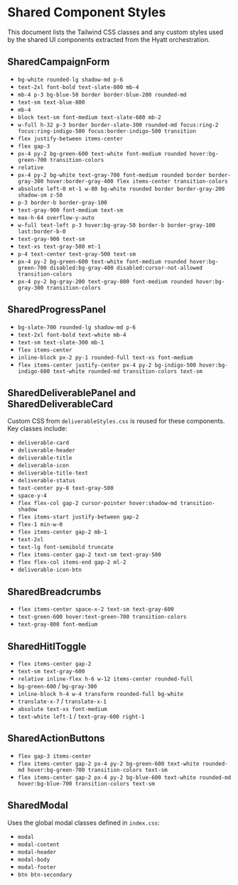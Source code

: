 # Shared Component Styles

This document lists the Tailwind CSS classes and any custom styles used by the shared UI components extracted from the Hyatt orchestration.

## SharedCampaignForm
- `bg-white rounded-lg shadow-md p-6`
- `text-2xl font-bold text-slate-800 mb-4`
- `mb-4 p-3 bg-blue-50 border border-blue-200 rounded-md`
- `text-sm text-blue-800`
- `mb-4`
- `block text-sm font-medium text-slate-600 mb-2`
- `w-full h-32 p-3 border border-slate-300 rounded-md focus:ring-2 focus:ring-indigo-500 focus:border-indigo-500 transition`
- `flex justify-between items-center`
- `flex gap-3`
- `px-4 py-2 bg-green-600 text-white font-medium rounded hover:bg-green-700 transition-colors`
- `relative`
- `px-4 py-2 bg-white text-gray-700 font-medium rounded border border-gray-300 hover:border-gray-400 flex items-center transition-colors`
- `absolute left-0 mt-1 w-80 bg-white rounded border border-gray-200 shadow-sm z-50`
- `p-3 border-b border-gray-100`
- `text-gray-900 font-medium text-sm`
- `max-h-64 overflow-y-auto`
- `w-full text-left p-3 hover:bg-gray-50 border-b border-gray-100 last:border-b-0`
- `text-gray-900 text-sm`
- `text-xs text-gray-500 mt-1`
- `p-4 text-center text-gray-500 text-sm`
- `px-4 py-2 bg-green-600 text-white font-medium rounded hover:bg-green-700 disabled:bg-gray-400 disabled:cursor-not-allowed transition-colors`
- `px-4 py-2 bg-gray-200 text-gray-800 font-medium rounded hover:bg-gray-300 transition-colors`

## SharedProgressPanel
- `bg-slate-700 rounded-lg shadow-md p-6`
- `text-2xl font-bold text-white mb-4`
- `text-sm text-slate-300 mb-1`
- `flex items-center`
- `inline-block px-2 py-1 rounded-full text-xs font-medium`
- `flex items-center justify-center px-4 py-2 bg-indigo-500 hover:bg-indigo-600 text-white rounded-md transition-colors text-sm`

## SharedDeliverablePanel and SharedDeliverableCard
Custom CSS from `deliverableStyles.css` is reused for these components.
Key classes include:
- `deliverable-card`
- `deliverable-header`
- `deliverable-title`
- `deliverable-icon`
- `deliverable-title-text`
- `deliverable-status`
- `text-center py-8 text-gray-500`
- `space-y-4`
- `flex flex-col gap-2 cursor-pointer hover:shadow-md transition-shadow`
- `flex items-start justify-between gap-2`
- `flex-1 min-w-0`
- `flex items-center gap-2 mb-1`
- `text-2xl`
- `text-lg font-semibold truncate`
- `flex items-center gap-2 text-sm text-gray-500`
- `flex flex-col items-end gap-2 ml-2`
- `deliverable-icon-btn`

## SharedBreadcrumbs
- `flex items-center space-x-2 text-sm text-gray-600`
- `text-green-600 hover:text-green-700 transition-colors`
- `text-gray-800 font-medium`

## SharedHitlToggle
- `flex items-center gap-2`
- `text-sm text-gray-600`
- `relative inline-flex h-6 w-12 items-center rounded-full`
- `bg-green-600` / `bg-gray-300`
- `inline-block h-4 w-4 transform rounded-full bg-white`
- `translate-x-7` / `translate-x-1`
- `absolute text-xs font-medium`
- `text-white left-1` / `text-gray-600 right-1`

## SharedActionButtons
- `flex gap-3 items-center`
- `flex items-center gap-2 px-4 py-2 bg-green-600 text-white rounded-md hover:bg-green-700 transition-colors text-sm`
- `flex items-center gap-2 px-4 py-2 bg-blue-600 text-white rounded-md hover:bg-blue-700 transition-colors text-sm`

## SharedModal
Uses the global modal classes defined in `index.css`:
- `modal`
- `modal-content`
- `modal-header`
- `modal-body`
- `modal-footer`
- `btn btn-secondary`
